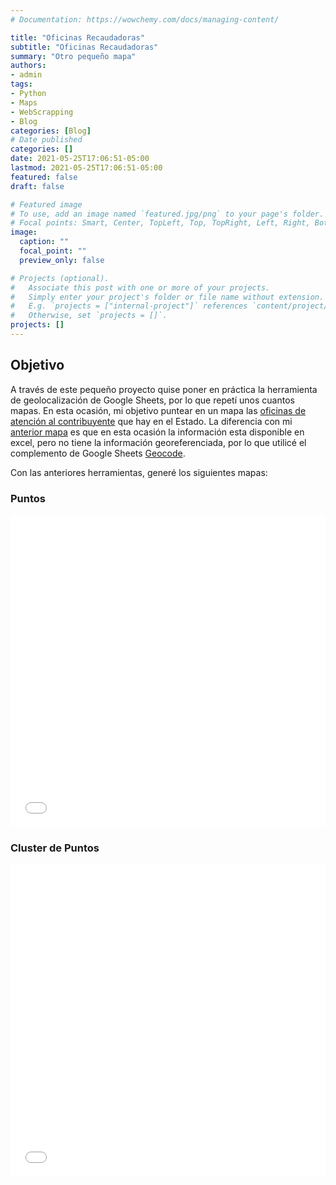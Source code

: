 ```yaml
---
# Documentation: https://wowchemy.com/docs/managing-content/

title: "Oficinas Recaudadoras"
subtitle: "Oficinas Recaudadoras"
summary: "Otro pequeño mapa"
authors: 
- admin
tags: 
- Python
- Maps
- WebScrapping
- Blog
categories: [Blog]
# Date published
categories: []
date: 2021-05-25T17:06:51-05:00
lastmod: 2021-05-25T17:06:51-05:00
featured: false
draft: false

# Featured image
# To use, add an image named `featured.jpg/png` to your page's folder.
# Focal points: Smart, Center, TopLeft, Top, TopRight, Left, Right, BottomLeft, Bottom, BottomRight.
image:
  caption: ""
  focal_point: ""
  preview_only: false

# Projects (optional).
#   Associate this post with one or more of your projects.
#   Simply enter your project's folder or file name without extension.
#   E.g. `projects = ["internal-project"]` references `content/project/deep-learning/index.md`.
#   Otherwise, set `projects = []`.
projects: []
---
```


## Objetivo

A través de este pequeño proyecto quise poner en práctica la herramienta de geolocalización de Google Sheets, por lo que repetí unos cuantos mapas. En esta ocasión, mi objetivo puntear en un mapa las [oficinas de atención al contribuyente](https://finanzas.guanajuato.gob.mx/c_oficinas/index.php) que hay en el Estado. La diferencia con mi [anterior mapa](https://gonzalezhomar.netlify.app/post/mi-primer-mapa/) es que en esta ocasión la información esta disponible en excel, pero no tiene la información georeferenciada, por lo que utilicé el complemento de Google Sheets [Geocode](https://finanzas.guanajuato.gob.mx/c_oficinas/index.php).

Con las anteriores herramientas, generé los siguientes mapas:

### Puntos

<iframe
    src='./static/oficinas_puntos.html'
    width='100%'
    height='500px'
    style='border:none;'>
</iframe>

### Cluster de Puntos

<iframe
    src='./static/oficinas_agrupadas.html'
    width='100%'
    height='500px'
    style='border:none;'>
</iframe>